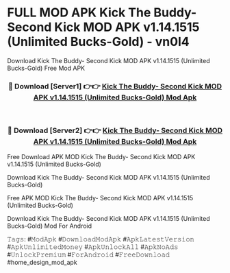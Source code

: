 # FULL MOD APK Kick The Buddy- Second Kick MOD APK v1.14.1515 (Unlimited Bucks-Gold) - vn0l4
Download Kick The Buddy- Second Kick MOD APK v1.14.1515 (Unlimited Bucks-Gold) Free Mod APK

<div align="center">
<h3>🔴 Download [Server1] 👉👉 <a href="https://apk-comot.site?title=Kick_The_Buddy-_Second_Kick_MOD_APK_v1.14.1515_(Unlimited_Bucks-Gold)">Kick The Buddy- Second Kick MOD APK v1.14.1515 (Unlimited Bucks-Gold) Mod Apk</a></h3><br>

<h3>🔴 Download [Server2] 👉👉 <a href="https://apk-comot.site?title=Kick_The_Buddy-_Second_Kick_MOD_APK_v1.14.1515_(Unlimited_Bucks-Gold)">Kick The Buddy- Second Kick MOD APK v1.14.1515 (Unlimited Bucks-Gold) Mod Apk</a></h3>
</div>


Free Download APK MOD Kick The Buddy- Second Kick MOD APK v1.14.1515 (Unlimited Bucks-Gold)

Download Kick The Buddy- Second Kick MOD APK v1.14.1515 (Unlimited Bucks-Gold) 

Free APK MOD Kick The Buddy- Second Kick MOD APK v1.14.1515 (Unlimited Bucks-Gold) 

Download Kick The Buddy- Second Kick MOD APK v1.14.1515 (Unlimited Bucks-Gold) Mod For Android

𝚃𝚊𝚐𝚜: #𝙼𝚘𝚍𝙰𝚙𝚔 #𝙳𝚘𝚠𝚗𝚕𝚘𝚊𝚍𝙼𝚘𝚍𝙰𝚙𝚔 #𝙰𝚙𝚔𝙻𝚊𝚝𝚎𝚜𝚝𝚅𝚎𝚛𝚜𝚒𝚘𝚗 #𝙰𝚙𝚔𝚄𝚗𝚕𝚒𝚖𝚒𝚝𝚎𝚍𝙼𝚘𝚗𝚎𝚢 #𝙰𝚙𝚔𝚄𝚗𝚕𝚘𝚌𝚔𝙰𝚕𝚕 #𝙰𝚙𝚔𝙽𝚘𝙰𝚍𝚜 #𝚄𝚗𝚕𝚘𝚌𝚔𝙿𝚛𝚎𝚖𝚒𝚞𝚖 #𝙵𝚘𝚛𝙰𝚗𝚍𝚛𝚘𝚒𝚍 #𝙵𝚛𝚎𝚎𝙳𝚘𝚠𝚗𝚕𝚘𝚊𝚍 #home_design_mod_apk
